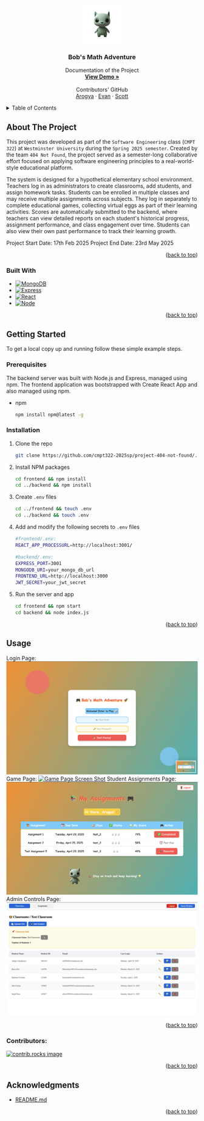 <a id="readme-top"></a>

<!-- PROJECT LOGO -->
<br />
<div align="center">
  <a href="https://github.com/cmpt322-2025sp/project-404-not-found/">
    <img src="frontend/public/icon.png" alt="Logo" width="100" height="100">
  </a>

<h3 align="center">Bob's Math Adventure</h3>

  <p align="center">
    Documentation of the Project
    <br />
    <a href="https://bobs-math-adventure.onrender.com"><strong>View Demo »</strong></a>
    <br />
    <br />
    Contributors' GitHub
    <br />
    <a href="https://github.com/uparogya">Arogya</a>
    &middot;
    <a href="https://github.com/Evball">Evan</a>
    &middot;
    <a href="https://github.com/Scottd28">Scott</a>
  </p>
</div>



<!-- TABLE OF CONTENTS -->
<details>
  <summary>Table of Contents</summary>
  <ol>
    <li>
      <a href="#about-the-project">About The Project</a>
      <ul>
        <li><a href="#built-with">Built With</a></li>
      </ul>
    </li>
    <li>
      <a href="#getting-started">Getting Started</a>
      <ul>
        <li><a href="#prerequisites">Prerequisites</a></li>
        <li><a href="#installation">Installation</a></li>
      </ul>
    </li>
    <li><a href="#contributors">Contributors</a></li>
    <li><a href="#acknowledgments">Acknowledgments</a></li>
  </ol>
</details>



<!-- ABOUT THE PROJECT -->
## About The Project

This project was developed as part of the `Software Engineering` class (`CMPT 322`) at `Westminster University` during the `Spring 2025 semester`. Created by the team `404 Not Found`, the project served as a semester-long collaborative effort focused on applying software engineering principles to a real-world-style educational platform.

The system is designed for a hypothetical elementary school environment. Teachers log in as administrators to create classrooms, add students, and assign homework tasks. Students can be enrolled in multiple classes and may receive multiple assignments across subjects. They log in separately to complete educational games, collecting virtual eggs as part of their learning activities. Scores are automatically submitted to the backend, where teachers can view detailed reports on each student's historical progress, assignment performance, and class engagement over time. Students can also view their own past performance to track their learning growth.

Project Start Date: 17th Feb 2025
Project End Date: 23rd May 2025

<p align="right">(<a href="#readme-top">back to top</a>)</p>

### Built With

* [![MongoDB][MongoDB]][MongoDB-url]
* [![Express][Express.js]][Express-url]
* [![React][React.js]][React-url]
* [![Node][Node.js]][Node-url]

<p align="right">(<a href="#readme-top">back to top</a>)</p>

<!-- GETTING STARTED -->
## Getting Started

To get a local copy up and running follow these simple example steps.

### Prerequisites

The backend server was built with Node.js and Express, managed using npm.
The frontend application was bootstrapped with Create React App and also managed using npm.
* npm
  ```sh
  npm install npm@latest -g
  ```

### Installation

1. Clone the repo
   ```sh
   git clone https://github.com/cmpt322-2025sp/project-404-not-found/.git
   ```
2. Install NPM packages
   ```sh
   cd frontend && npm install
   cd ../backend && npm install
   ```
3. Create `.env` files
   ```sh
   cd ../frontend && touch .env
   cd ../backend && touch .env
   ```
4. Add and modify the following secrets to `.env` files
   ```sh
   #frontend/.env:
   REACT_APP_PROCESSURL=http://localhost:3001/
   ```
   ```sh
   #backend/.env:
   EXPRESS_PORT=3001
   MONGODB_URI=your_mongo_db_url
   FRONTEND_URL=http://localhost:3000
   JWT_SECRET=your_jwt_secret
   ```
5. Run the server and app
   ```sh
   cd frontend && npm start
   cd backend && node index.js
   ```

<p align="right">(<a href="#readme-top">back to top</a>)</p>

<!-- USAGE EXAMPLES -->
## Usage

Login Page:
[![Login Page Screen Shot][product-screenshot-2]](https://bobs-math-adventure.onrender.com)
Game Page:
[![Game Page Screen Shot][product-screenshot-4]](https://bobs-math-adventure.onrender.com)
Student Assignments Page:
[![Student Page Screen Shot][product-screenshot-3]](https://bobs-math-adventure.onrender.com)
Admin Controls Page:
[![Admin Page Screen Shot][product-screenshot-1]](https://bobs-math-adventure.onrender.com)

<p align="right">(<a href="#readme-top">back to top</a>)</p>

<!-- CONTRIBUTING -->

### Contributors:

<a href="https://github.com/cmpt322-2025sp/project-404-not-found/graphs/contributors">
  <img src="https://contrib.rocks/image?repo=cmpt322-2025sp/project-404-not-found" alt="contrib.rocks image" />
</a>

<p align="right">(<a href="#readme-top">back to top</a>)</p>

<!-- ACKNOWLEDGMENTS -->
## Acknowledgments

* [README.md](https://github.com/othneildrew/Best-README-Template/blob/main/README.md)

<p align="right">(<a href="#readme-top">back to top</a>)</p>



<!-- MARKDOWN LINKS & IMAGES -->
<!-- https://www.markdownguide.org/basic-syntax/#reference-style-links -->
[contributors-shield]: https://img.shields.io/github/contributors/cmpt322-2025sp/project-404-not-found/.svg?style=for-the-badge
[contributors-url]: https://github.com/cmpt322-2025sp/project-404-not-found/graphs/contributors
[forks-shield]: https://img.shields.io/github/forks/cmpt322-2025sp/project-404-not-found/.svg?style=for-the-badge
[forks-url]: https://github.com/cmpt322-2025sp/project-404-not-found/network/members
[product-screenshot-1]: frontend/public/screenshots/ss_1.png
[product-screenshot-2]: frontend/public/screenshots/ss_2.png
[product-screenshot-3]: frontend/public/screenshots/ss_3.png
[product-screenshot-4]: frontend/public/screenshots/ss_4.png
[MongoDB]: https://img.shields.io/badge/MongoDB-4EA94B?style=for-the-badge&logo=mongodb&logoColor=white
[MongoDB-url]: https://www.mongodb.com/
[Express.js]: https://img.shields.io/badge/Express.js-404D59?style=for-the-badge
[Express-url]: https://expressjs.com/
[React.js]: https://img.shields.io/badge/React-20232A?style=for-the-badge&logo=react&logoColor=61DAFB
[React-url]: https://reactjs.org/
[Node.js]: https://img.shields.io/badge/Node.js-339933?style=for-the-badge&logo=nodedotjs&logoColor=white
[Node-url]: https://nodejs.org/